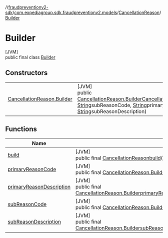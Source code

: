 //[fraudpreventionv2-sdk](../../../../index.md)/[com.expediagroup.sdk.fraudpreventionv2.models](../../index.md)/[CancellationReason](../index.md)/[Builder](index.md)

# Builder

[JVM]\
public final class [Builder](index.md)

## Constructors

| | |
|---|---|
| [CancellationReason.Builder](-cancellation-reason.-builder.md) | [JVM]<br>public [CancellationReason.Builder](index.md)[CancellationReason.Builder](-cancellation-reason.-builder.md)([String](https://docs.oracle.com/javase/8/docs/api/java/lang/String.html)primaryReasonCode, [String](https://docs.oracle.com/javase/8/docs/api/java/lang/String.html)subReasonCode, [String](https://docs.oracle.com/javase/8/docs/api/java/lang/String.html)primaryReasonDescription, [String](https://docs.oracle.com/javase/8/docs/api/java/lang/String.html)subReasonDescription) |

## Functions

| Name | Summary |
|---|---|
| [build](build.md) | [JVM]<br>public final [CancellationReason](../index.md)[build](build.md)() |
| [primaryReasonCode](primary-reason-code.md) | [JVM]<br>public final [CancellationReason.Builder](index.md)[primaryReasonCode](primary-reason-code.md)([String](https://docs.oracle.com/javase/8/docs/api/java/lang/String.html)primaryReasonCode) |
| [primaryReasonDescription](primary-reason-description.md) | [JVM]<br>public final [CancellationReason.Builder](index.md)[primaryReasonDescription](primary-reason-description.md)([String](https://docs.oracle.com/javase/8/docs/api/java/lang/String.html)primaryReasonDescription) |
| [subReasonCode](sub-reason-code.md) | [JVM]<br>public final [CancellationReason.Builder](index.md)[subReasonCode](sub-reason-code.md)([String](https://docs.oracle.com/javase/8/docs/api/java/lang/String.html)subReasonCode) |
| [subReasonDescription](sub-reason-description.md) | [JVM]<br>public final [CancellationReason.Builder](index.md)[subReasonDescription](sub-reason-description.md)([String](https://docs.oracle.com/javase/8/docs/api/java/lang/String.html)subReasonDescription) |

